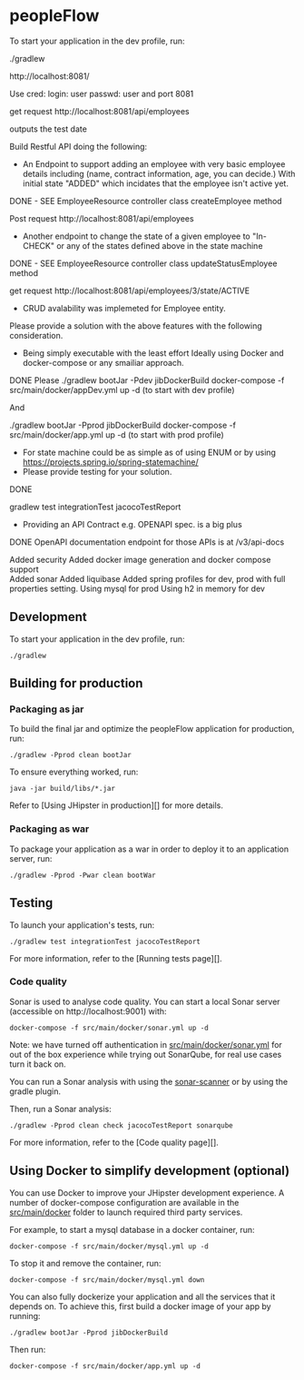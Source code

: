 # peopleFlow

To start your application in the dev profile, run:

./gradlew

http://localhost:8081/

Use cred: login: user passwd: user and port 8081

 get request  http://localhost:8081/api/employees
 
 outputs the test date



Build  Restful API doing the following:

- An Endpoint to support adding an employee with very basic employee details including (name, contract information, age, you can decide.) With initial state "ADDED" which incidates that the employee isn't active yet.

DONE - SEE  EmployeeResource controller class createEmployee method

Post request  http://localhost:8081/api/employees

- Another endpoint to change the state of a given employee to "In-CHECK" or any of the states defined above in the state machine

DONE - SEE  EmployeeResource controller class updateStatusEmployee method

get  request http://localhost:8081/api/employees/3/state/ACTIVE 

+ CRUD avalability was implemeted for Employee entity.
 


Please provide a solution with the  above features with the following consideration.

- Being simply executable with the least effort Ideally using Docker and docker-compose or any smailiar approach.

DONE
Please 
./gradlew bootJar -Pdev jibDockerBuild 
docker-compose -f src/main/docker/appDev.yml up -d
(to start with dev profile)

And 

./gradlew bootJar -Pprod jibDockerBuild 
docker-compose -f src/main/docker/app.yml up -d
(to start with prod profile)

 
- For state machine could be as simple as of using ENUM or by using https://projects.spring.io/spring-statemachine/ 
- Please provide testing for your solution.

DONE
 
gradlew test integrationTest jacocoTestReport

- Providing an API Contract e.g. OPENAPI spec. is a big plus 

DONE
OpenAPI documentation endpoint for those APIs is at /v3/api-docs


Added security
Added docker image generation and docker compose support  
Added sonar
Added liquibase
Added spring profiles for dev, prod with full properties setting.
Using mysql for prod 
Using h2 in memory for dev

## Development

To start your application in the dev profile, run:

```
./gradlew
```


## Building for production

### Packaging as jar

To build the final jar and optimize the peopleFlow application for production, run:

```
./gradlew -Pprod clean bootJar
```

To ensure everything worked, run:

```
java -jar build/libs/*.jar
```

Refer to [Using JHipster in production][] for more details.

### Packaging as war

To package your application as a war in order to deploy it to an application server, run:

```
./gradlew -Pprod -Pwar clean bootWar
```

## Testing

To launch your application's tests, run:

```
./gradlew test integrationTest jacocoTestReport
```

For more information, refer to the [Running tests page][].

### Code quality

Sonar is used to analyse code quality. You can start a local Sonar server (accessible on http://localhost:9001) with:

```
docker-compose -f src/main/docker/sonar.yml up -d
```

Note: we have turned off authentication in [src/main/docker/sonar.yml](src/main/docker/sonar.yml) for out of the box experience while trying out SonarQube, for real use cases turn it back on.

You can run a Sonar analysis with using the [sonar-scanner](https://docs.sonarqube.org/display/SCAN/Analyzing+with+SonarQube+Scanner) or by using the gradle plugin.

Then, run a Sonar analysis:

```
./gradlew -Pprod clean check jacocoTestReport sonarqube
```

For more information, refer to the [Code quality page][].

## Using Docker to simplify development (optional)

You can use Docker to improve your JHipster development experience. A number of docker-compose configuration are available in the [src/main/docker](src/main/docker) folder to launch required third party services.

For example, to start a mysql database in a docker container, run:

```
docker-compose -f src/main/docker/mysql.yml up -d
```

To stop it and remove the container, run:

```
docker-compose -f src/main/docker/mysql.yml down
```

You can also fully dockerize your application and all the services that it depends on.
To achieve this, first build a docker image of your app by running:

```
./gradlew bootJar -Pprod jibDockerBuild
```

Then run:

```
docker-compose -f src/main/docker/app.yml up -d
```



